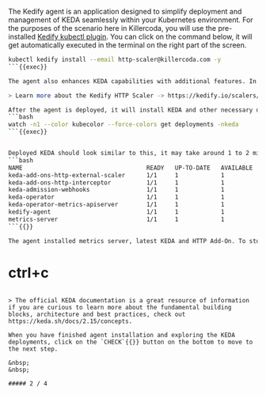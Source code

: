 The Kedify agent is an application designed to simplify deployment and management of KEDA seamlessly within your Kubernetes environment. For the purposes of the scenario here in Killercoda, you will use the pre-installed [Kedify kubectl plugin](https://github.com/jkremser/kubectl-kedify). You can click on the command below, it will get automatically executed in the terminal on the right part of the screen.
```bash
kubectl kedify install --email http-scaler@killercoda.com -y
```{{exec}}

The agent also enhances KEDA capabilities with additional features. In scope of this scenario, you are going to learn about the HTTP scaler with streamlined management of `Ingress`{{}} resources.

> Learn more about the Kedify HTTP Scaler -> https://kedify.io/scalers/http

After the agent is deployed, it will install KEDA and other necessary dependencies, you can observe all getting installed with:
```bash
watch -n1 --color kubecolor --force-colors get deployments -nkeda
```{{exec}}


Deployed KEDA should look similar to this, it may take around 1 to 2 minutes for all KEDA parts to become fully ready
```bash
NAME                                   READY   UP-TO-DATE   AVAILABLE   AGE
keda-add-ons-http-external-scaler      1/1     1            1           81s
keda-add-ons-http-interceptor          1/1     1            1           81s
keda-admission-webhooks                1/1     1            1           83s
keda-operator                          1/1     1            1           83s
keda-operator-metrics-apiserver        1/1     1            1           83s
kedify-agent                           1/1     1            1           99s
metrics-server                         1/1     1            1           88s
```{{}}

The agent installed metrics server, latest KEDA and HTTP Add-On. To stop the `watch`{{}} loop, you can just hit:
```
# ctrl+c
```{{exec interrupt}}

> The official KEDA documentation is a great resource of information if you are curious to learn more about the fundamental building blocks, architecture and best practices, check out https://keda.sh/docs/2.15/concepts.

When you have finished agent installation and exploring the KEDA deployments, click on the `CHECK`{{}} button on the bottom to move to the next step.

&nbsp;
&nbsp;

##### 2 / 4
